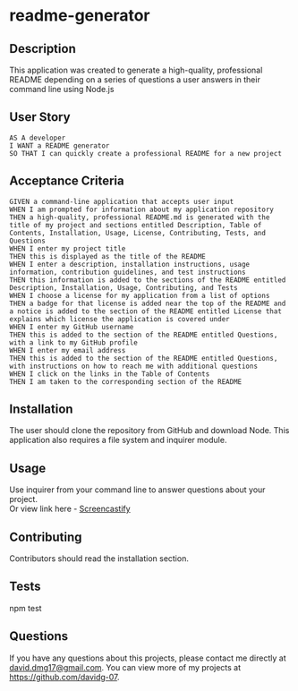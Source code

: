 # readme-generator

## Description 
This application was created to generate a high-quality, professional README depending on a series of questions a user answers in their command line using Node.js

## User Story

```
AS A developer
I WANT a README generator
SO THAT I can quickly create a professional README for a new project

```

## Acceptance Criteria

```
GIVEN a command-line application that accepts user input
WHEN I am prompted for information about my application repository
THEN a high-quality, professional README.md is generated with the title of my project and sections entitled Description, Table of Contents, Installation, Usage, License, Contributing, Tests, and Questions
WHEN I enter my project title
THEN this is displayed as the title of the README
WHEN I enter a description, installation instructions, usage information, contribution guidelines, and test instructions
THEN this information is added to the sections of the README entitled Description, Installation, Usage, Contributing, and Tests
WHEN I choose a license for my application from a list of options
THEN a badge for that license is added near the top of the README and a notice is added to the section of the README entitled License that explains which license the application is covered under
WHEN I enter my GitHub username
THEN this is added to the section of the README entitled Questions, with a link to my GitHub profile
WHEN I enter my email address
THEN this is added to the section of the README entitled Questions, with instructions on how to reach me with additional questions
WHEN I click on the links in the Table of Contents
THEN I am taken to the corresponding section of the README

```

  ## Installation 
  The user should clone the repository from GitHub and download Node. This application also requires a file system and inquirer module. 

  ## Usage 
  Use inquirer from your command line to answer questions about your project.
  <img src=""><br>
  Or view link here - [Screencastify](https://drive.google.com/file/d/1nur22DyG_DfViidAk-0IAfzQH6VgCIEZ/view)

  ## Contributing 
  Contributors should read the installation section. 

  ## Tests
  npm test

  ## Questions
  If you have any questions about this projects, please contact me directly at david.dmg17@gmail.com. You can view more of my projects at https://github.com/davidg-07.